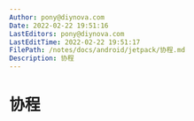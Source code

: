 ```yaml
---
Author: pony@diynova.com
Date: 2022-02-22 19:51:16
LastEditors: pony@diynova.com
LastEditTime: 2022-02-22 19:51:17
FilePath: /notes/docs/android/jetpack/协程.md
Description: 协程
---
```


# 协程
